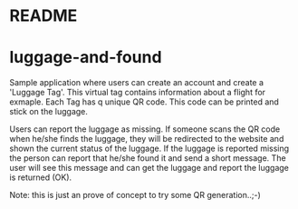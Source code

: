 # README

# luggage-and-found
Sample application where users can create an account and create a 'Luggage Tag'. This virtual tag contains information about a flight for exmaple. Each Tag has q unique QR code.
This code can be printed and stick on the luggage.

Users can report the luggage as missing.
If someone scans the QR code when he/she finds the luggage, they will be redirected to the website and shown the current status of the luggage. If the luggage is reported missing the person can report that he/she found it and send a short message.
The user will see this message and can get the luggage and report the luggage is returned (OK).

Note: this is just an prove of concept to try some QR generation..;-)
